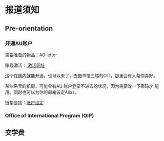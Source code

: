 # 报道须知

## Pre-orientation

### 开通AU账户

需要准备的物品：AD letter

账号激活：[激活网址](https://www.auburn.edu/activate/)

这个在国内就能开通，也可以来了，去图书馆三楼的OIT，那里会有人帮你弄好。

某些系里的机房，可能会有AU 账户登录不进去的状况，因为需要改一下密码才能用。同时也可以为你的邮箱设定Alias。

链接是接：[账户设定](https://oitapps.auburn.edu/myaccount/)

### Office of International Program \(OIP\)



## 交学费







